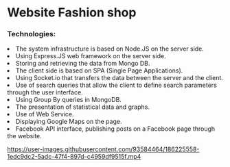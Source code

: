 # Website Fashion shop

<h3>Technologies:</h3>
<li>The system infrastructure is based on Node.JS on the server side.</li>
<li>Using Express.JS web framework on the server side.</li>
<li>Storing and retrieving the data from Mongo DB.</li>
<li>The client side is based on SPA (Single Page Applications).</li>
<li>Using Socket.io that transfers the data between the server and the client.</li>
<li>Use of search queries that allow the client to define search parameters through the user interface.</li>
<li>Using Group By queries in MongoDB.</li>
<li>The presentation of statistical data and graphs.</li>
<li>Use of Web Service.</li>
<li>Displaying Google Maps on the page.</li>
<li>Facebook API interface, publishing posts on a Facebook page through the website.</li>

https://user-images.githubusercontent.com/93584464/186225558-1edc9dc2-5adc-47f4-897d-c4959df9515f.mp4

